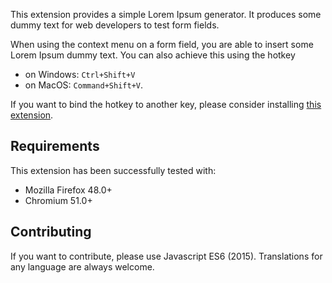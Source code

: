 This extension provides a simple Lorem Ipsum generator.
It produces some dummy text for web developers to test form fields.

When using the context menu on a form field, you are able to insert some 
Lorem Ipsum dummy text. You can also achieve this using the hotkey 
- on Windows: ```Ctrl+Shift+V``` 
- on MacOS: ```Command+Shift+V```.

If you want to bind the hotkey to another key, please consider installing
[this extension](https://addons.mozilla.org/en-US/firefox/addon/s3menu-wizard/).

## Requirements

This extension has been successfully tested with:
- Mozilla Firefox 48.0+
- Chromium 51.0+

## Contributing

If you want to contribute, please use Javascript ES6 (2015).
Translations for any language are always welcome.